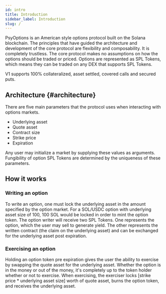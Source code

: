 ```yaml
---
id: intro
title: Introduction
sidebar_label: Introduction
slug: /
---
```


PsyOptions is an American style options protocol built on the Solana blockchain.
The principles that have guided the architecture and development of the core protocol are flexibility and composability.
It is completely trustless. The core protocol makes no assumptions on how the options should be traded or priced.
Options are represented as SPL Tokens, which means they can be traded on any DEX that supports SPL Tokens.

V1 supports 100% collateralized, asset settled, covered calls and secured puts.

## Architecture {#architecture}

There are five main parameters that the protocol uses when interacting with options markets.

- Underlying asset
- Quote asset
- Contract size
- Strike price
- Expiration

Any user may initialize a market by supplying these values as arguments. 
Fungibility of option SPL Tokens are determined by the uniqueness of these parameters.

## How it works

### Writing an option

To write an option, one must lock the underlying asset in the amount specified by the option market.
For a SOL/USDC option with underlying asset size of 100, 100 SOL would be locked in order to mint the option token.
The option writer will receive two SPL Tokens. 
One represents the option, which the user may sell to generate yield.
The other represents the written contract (the claim on the underlying asset) and can be exchanged for the underlying asset post expiration.

### Exercising an option

Holding an option token pre expiration gives the user the ability to exercise by swapping the quote asset for the underlying asset.
Whether the option is in the money or out of the money, it's completely up to the token holder whether or not to exercise.
When exercising, the exerciser locks [strike price * underlying asset size] worth of quote asset, burns the option token, and receives the underlying asset.
